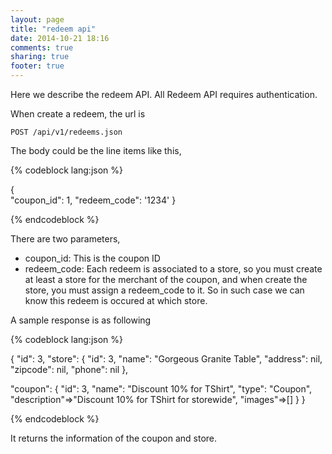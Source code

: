 ```yaml
---
layout: page
title: "redeem api"
date: 2014-10-21 18:16
comments: true
sharing: true
footer: true
---
```


Here we describe the redeem API. All Redeem API requires authentication.

When create a redeem, the url is 

`POST /api/v1/redeems.json`

The body could be the line items like this,

{% codeblock lang:json %}

{  
  "coupon_id": 1,
  "redeem_code": '1234'
}

{% endcodeblock %}

There are two parameters,

* coupon_id: This is the coupon ID
* redeem_code: Each redeem is associated to a store, so you must create at least a store for the merchant of the coupon, and when create the store, you must assign a redeem_code to it. So in such case we can know this redeem is occured at which store.

A sample response is as following

{% codeblock lang:json %}

{
 "id": 3,
 "store": {
    "id": 3, 
    "name": "Gorgeous Granite Table", 
    "address": nil, 
    "zipcode": nil, 
    "phone": nil
  },

 "coupon": {
  "id": 3, 
  "name": "Discount 10% for TShirt", 
  "type": "Coupon", 
  "description"=>"Discount 10% for TShirt for storewide", 
  "images"=>[]
 }
}

{% endcodeblock %}

It returns the information of the coupon and store.

